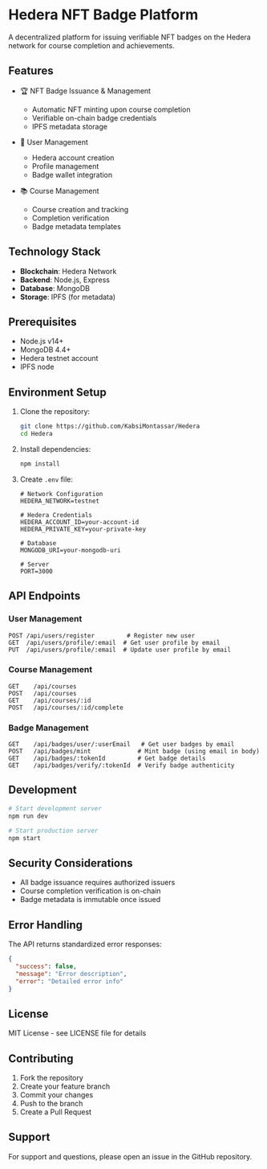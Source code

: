 # Hedera NFT Badge Platform

A decentralized platform for issuing verifiable NFT badges on the Hedera network for course completion and achievements.

## Features

- 🏆 NFT Badge Issuance & Management
  - Automatic NFT minting upon course completion
  - Verifiable on-chain badge credentials
  - IPFS metadata storage
  
- 👤 User Management
  - Hedera account creation
  - Profile management
  - Badge wallet integration

- 📚 Course Management
  - Course creation and tracking
  - Completion verification
  - Badge metadata templates

## Technology Stack

- **Blockchain**: Hedera Network
- **Backend**: Node.js, Express
- **Database**: MongoDB
- **Storage**: IPFS (for metadata)

## Prerequisites

- Node.js v14+
- MongoDB 4.4+
- Hedera testnet account
- IPFS node 

## Environment Setup

1. Clone the repository:
   ```bash
   git clone https://github.com/KabsiMontassar/Hedera
   cd Hedera
   ```

2. Install dependencies:
   ```bash
   npm install
   ```

3. Create `.env` file:
   ```env
   # Network Configuration
   HEDERA_NETWORK=testnet
   
   # Hedera Credentials
   HEDERA_ACCOUNT_ID=your-account-id
   HEDERA_PRIVATE_KEY=your-private-key
   
   # Database
   MONGODB_URI=your-mongodb-uri
   
   # Server
   PORT=3000
   ```

## API Endpoints

### User Management
```
POST /api/users/register         # Register new user
GET  /api/users/profile/:email  # Get user profile by email
PUT  /api/users/profile/:email  # Update user profile by email
```

### Course Management
```
GET    /api/courses
POST   /api/courses
GET    /api/courses/:id
POST   /api/courses/:id/complete
```

### Badge Management
```
GET    /api/badges/user/:userEmail   # Get user badges by email
POST   /api/badges/mint             # Mint badge (using email in body)
GET    /api/badges/:tokenId         # Get badge details
GET    /api/badges/verify/:tokenId  # Verify badge authenticity
```

## Development

```bash
# Start development server
npm run dev

# Start production server
npm start
```

## Security Considerations

- All badge issuance requires authorized issuers
- Course completion verification is on-chain
- Badge metadata is immutable once issued

## Error Handling

The API returns standardized error responses:
```json
{
  "success": false,
  "message": "Error description",
  "error": "Detailed error info"
}
```

## License

MIT License - see LICENSE file for details

## Contributing

1. Fork the repository
2. Create your feature branch
3. Commit your changes
4. Push to the branch
5. Create a Pull Request

## Support

For support and questions, please open an issue in the GitHub repository.
